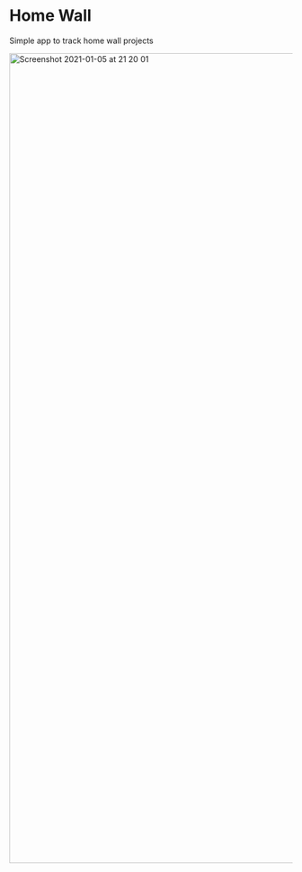 # Home Wall

Simple app to track home wall projects

<img width="1440" alt="Screenshot 2021-01-05 at 21 20 01" src="https://user-images.githubusercontent.com/6473599/103700154-f4c4de80-4f9b-11eb-85b6-8b845ccf9964.png">


